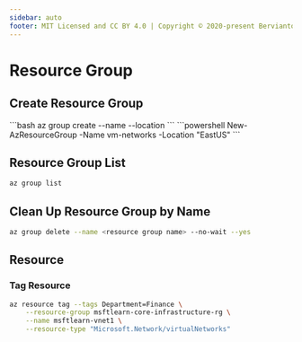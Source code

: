 ```yaml
---
sidebar: auto
footer: MIT Licensed and CC BY 4.0 | Copyright © 2020-present Bervianto Leo Pratama
---
```


# Resource Group

## Create Resource Group

<code-group>
<code-block title="Azure CLI">
```bash
az group create --name <name> --location <location>
```
</code-block>

<code-block title="Powershell">
```powershell
New-AzResourceGroup -Name vm-networks -Location "EastUS"
```
</code-block>
</code-group>

## Resource Group List

```bash
az group list
```

## Clean Up Resource Group by Name

```bash
az group delete --name <resource group name> --no-wait --yes
```

## Resource

### Tag Resource

```bash
az resource tag --tags Department=Finance \
    --resource-group msftlearn-core-infrastructure-rg \
    --name msftlearn-vnet1 \
    --resource-type "Microsoft.Network/virtualNetworks"
```